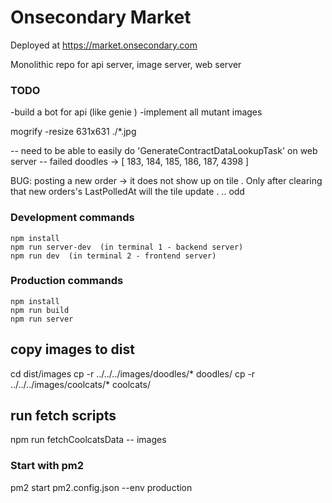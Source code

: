 # Onsecondary Market  
 
 Deployed at https://market.onsecondary.com
 
  
 Monolithic repo for api server, image server, web server 


### TODO  
 
 -build a bot for api (like genie ) 
 -implement all mutant images 
 



 mogrify -resize 631x631 ./*.jpg


 -- need to be able to easily do 'GenerateContractDataLookupTask' on web server 
-- failed doodles -> [ 183, 184, 185, 186, 187, 4398 ]

 


 BUG: posting a new order -> it does not show up on tile . Only after clearing that new orders's LastPolledAt will the tile update .   .. odd

### Development commands
```
npm install
npm run server-dev  (in terminal 1 - backend server)
npm run dev  (in terminal 2 - frontend server)
```

### Production commands
```
npm install
npm run build
npm run server
```
 
## copy images to dist 
cd dist/images
cp -r ../../../images/doodles/* doodles/
cp -r ../../../images/coolcats/* coolcats/


## run fetch scripts 
npm run fetchCoolcatsData -- images



 ### Start with pm2 
 pm2 start pm2.config.json --env production 


